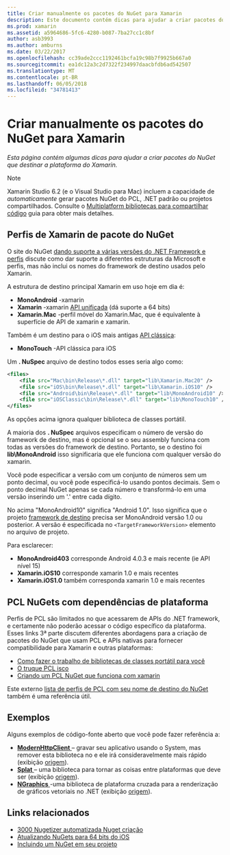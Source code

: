 ```yaml
---
title: Criar manualmente os pacotes do NuGet para Xamarin
description: Este documento contém dicas para ajudar a criar pacotes do NuGet que destinar a plataforma do Xamarin. Ele descreve os perfis de Xamarin de pacote do NuGet, PCL NuGets com dependências de plataforma e links para vários exemplos de código-fonte aberto.
ms.prod: xamarin
ms.assetid: a5964686-5fc6-4280-b087-7ba27cc1c8bf
author: asb3993
ms.author: amburns
ms.date: 03/22/2017
ms.openlocfilehash: cc39ade2ccc1192461bcfa19c98b7f9925b667a0
ms.sourcegitcommit: ea1dc12a3c2d7322f234997daacbfdb6ad542507
ms.translationtype: MT
ms.contentlocale: pt-BR
ms.lasthandoff: 06/05/2018
ms.locfileid: "34781413"
---
```

# <a name="manually-creating-nuget-packages-for-xamarin"></a>Criar manualmente os pacotes do NuGet para Xamarin

_Esta página contém algumas dicas para ajudar a criar pacotes do NuGet que destinar a plataforma do Xamarin._

> [!NOTE]
> Xamarin Studio 6.2 (e o Visual Studio para Mac) incluem a capacidade de _automaticamente_ gerar pacotes NuGet do PCL, .NET padrão ou projetos compartilhados. Consulte o [Multiplatform bibliotecas para compartilhar código](~/cross-platform/app-fundamentals/nuget-multiplatform-libraries/index.md) guia para obter mais detalhes.

## <a name="nuget-package-xamarin-profiles"></a>Perfis de Xamarin de pacote do NuGet

O site do NuGet [dando suporte a várias versões do .NET Framework e perfis](https://docs.nuget.org/create/enforced-package-conventions) discute como dar suporte a diferentes estruturas da Microsoft e perfis, mas não inclui os nomes do framework de destino usados pelo Xamarin.

A estrutura de destino principal Xamarin em uso hoje em dia é:

* **MonoAndroid** -xamarin
* **Xamarin** -xamarin [API unificada](~/cross-platform/macios/unified/index.md) (dá suporte a 64 bits)
* **Xamarin.Mac** -perfil móvel do Xamarin.Mac, que é equivalente à superfície de API de xamarin e xamarin.

Também é um destino para o iOS mais antigas [API clássica](~/cross-platform/macios/unified/index.md):

* **MonoTouch** -API clássica para iOS

Um **. NuSpec** arquivo de destino todos esses seria algo como:

```xml
<files>
    <file src="Mac\bin\Release\*.dll" target="lib\Xamarin.Mac20" />
    <file src="iOS\bin\Release\*.dll" target="lib\Xamarin.iOS10" />
    <file src="Android\bin\Release\*.dll" target="lib\MonoAndroid10" />
    <file src="iOSClassic\bin\Release\*.dll" target="lib\MonoTouch10" />
</files>
```

As opções acima ignora qualquer biblioteca de classes portátil.

A maioria dos **. NuSpec** arquivos especificam o número de versão do framework de destino, mas é opcional se o seu assembly funciona com todas as versões do framework de destino. Portanto, se o destino foi **lib\MonoAndroid** isso significaria que ele funciona com qualquer versão do xamarin.

Você pode especificar a versão com um conjunto de números sem um ponto decimal, ou você pode especificá-lo usando pontos decimais. Sem o ponto decimal NuGet apenas se cada número e transformá-lo em uma versão inserindo um '.' entre cada dígito.

No acima "MonoAndroid10" significa "Android 1.0". Isso significa que o projeto [framework de destino](~/android/app-fundamentals/android-api-levels.md) precisa ser MonoAndroid versão 1.0 ou posterior. A versão é especificada no `<TargetFrameworkVersion>` elemento no arquivo de projeto.

Para esclarecer:

- **MonoAndroid403** corresponde Android 4.0.3 e mais recente (ie API nível 15)
- **Xamarin.iOS10** corresponde xamarin 1.0 e mais recentes
- **Xamarin.iOS1.0** também corresponda xamarin 1.0 e mais recentes

## <a name="pcl-nugets-with-platform-dependencies"></a>PCL NuGets com dependências de plataforma

Perfis de PCL são limitados no que acessarem de APIs do .NET framework, e certamente não poderão acessar o código específico da plataforma. Esses links 3ª parte discutem diferentes abordagens para a criação de pacotes do NuGet que usam PCL e APIs nativas para fornecer compatibilidade para Xamarin e outras plataformas:

- [Como fazer o trabalho de bibliotecas de classes portátil para você](http://blogs.msdn.com/b/dsplaisted/archive/2012/08/27/how-to-make-portable-class-libraries-work-for-you.aspx)
- [O truque PCL isco](http://log.paulbetts.org/the-bait-and-switch-pcl-trick/)
- [Criando um PCL NuGet que funciona com xamarin](http://www.jimbobbennett.io/creating-a-nuget-pcl-that-works-with-xamarin-ios/)

Este externo [lista de perfis de PCL com seu nome de destino do NuGet](http://embed.plnkr.co/03ck2dCtnJogBKHJ9EjY) também é uma referência útil.

## <a name="examples"></a>Exemplos

Alguns exemplos de código-fonte aberto que você pode fazer referência a:

- [**ModernHttpClient** ](https://www.nuget.org/packages/modernhttpclient/) – gravar seu aplicativo usando o System, mas remover esta biblioteca no e ele irá consideravelmente mais rápido (exibição [origem](https://github.com/paulcbetts/ModernHttpClient)).
- [**Splat** ](https://www.nuget.org/packages/Splat/) – uma biblioteca para tornar as coisas entre plataformas que deve ser (exibição [origem](https://github.com/paulcbetts/Splat)).
- [**NGraphics** ](https://www.nuget.org/packages/NGraphics/) -uma biblioteca de plataforma cruzada para a renderização de gráficos vetoriais no .NET (exibição [origem](https://github.com/praeclarum/NGraphics/blob/master/NGraphics.nuspec)).

## <a name="related-links"></a>Links relacionados

- [3000 Nugetizer automatizada Nuget criação](~/cross-platform/app-fundamentals/nuget-multiplatform-libraries/index.md)
- [Atualizando NuGets para 64 bits do iOS](http://blog.xamarin.com/how-to-update-nuget-packages-for-64-bit/)
- [Incluindo um NuGet em seu projeto](/visualstudio/mac/nuget-walkthrough/index.md)
